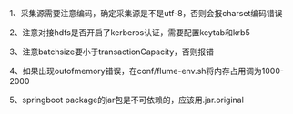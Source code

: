 1、采集源需要注意编码，确定采集源是不是utf-8，否则会报charset编码错误

2、注意对接hdfs是否开启了kerberos认证，需要配置keytab和krb5

3、注意batchsize要小于transactionCapacity，否则报错

4、如果出现outofmemory错误，在conf/flume-env.sh将内存占用调为1000-2000

5、springboot package的jar包是不可依赖的，应该用.jar.original
